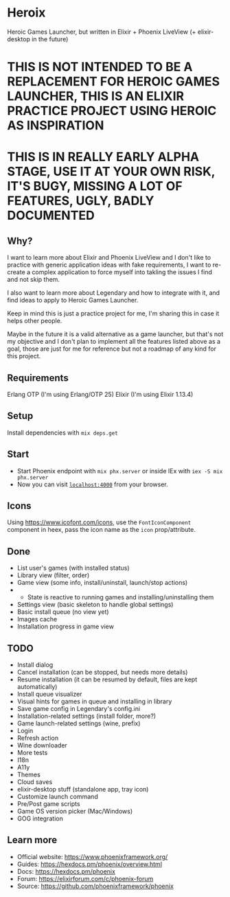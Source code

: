 # Heroix

Heroic Games Launcher, but written in Elixir + Phoenix LiveView (+ elixir-desktop in the future)

# THIS IS NOT INTENDED TO BE A REPLACEMENT FOR HEROIC GAMES LAUNCHER, THIS IS AN ELIXIR PRACTICE PROJECT USING HEROIC AS INSPIRATION

# THIS IS IN REALLY EARLY ALPHA STAGE, USE IT AT YOUR OWN RISK, IT'S BUGY, MISSING A LOT OF FEATURES, UGLY, BADLY DOCUMENTED

## Why?

I want to learn more about Elixir and Phoenix LiveView and I don't like to practice with generic application ideas with fake requirements, I want to re-create a complex application to force myself into takling the issues I find and not skip them.

I also want to learn more about Legendary and how to integrate with it, and find ideas to apply to Heroic Games Launcher.

Keep in mind this is just a practice project for me, I'm sharing this in case it helps other people.

Maybe in the future it is a valid alternative as a game launcher, but that's not my objective and I don't plan to implement all the features listed above as a goal, those are just for me for reference but not a roadmap of any kind for this project.

## Requirements

Erlang OTP (I'm using Erlang/OTP 25)
Elixir (I'm using Elixir 1.13.4)

## Setup

Install dependencies with `mix deps.get`

## Start

- Start Phoenix endpoint with `mix phx.server` or inside IEx with `iex -S mix phx.server`
- Now you can visit [`localhost:4000`](http://localhost:4000) from your browser.

## Icons

Using https://www.icofont.com/icons, use the `FontIconComponent` component in heex, pass the icon name as the `icon` prop/attribute.

## Done

- List user's games (with installed status)
- Library view (filter, order)
- Game view (some info, install/uninstall, launch/stop actions)
- - State is reactive to running games and installing/uninstalling them
- Settings view (basic skeleton to handle global settings)
- Basic install queue (no view yet)
- Images cache
- Installation progress in game view

## TODO

- Install dialog
- Cancel installation (can be stopped, but needs more details)
- Resume installation (it can be resumed by default, files are kept automatically)
- Install queue visualizer
- Visual hints for games in queue and installing in library
- Save game config in Legendary's config.ini
- Installation-related settings (install folder, more?)
- Game launch-related settings (wine, prefix)
- Login
- Refresh action
- Wine downloader
- More tests
- I18n
- A11y
- Themes
- Cloud saves
- elixir-desktop stuff (standalone app, tray icon)
- Customize launch command
- Pre/Post game scripts
- Game OS version picker (Mac/Windows)
- GOG integration

## Learn more

- Official website: https://www.phoenixframework.org/
- Guides: https://hexdocs.pm/phoenix/overview.html
- Docs: https://hexdocs.pm/phoenix
- Forum: https://elixirforum.com/c/phoenix-forum
- Source: https://github.com/phoenixframework/phoenix
